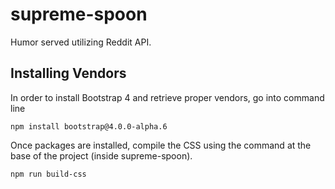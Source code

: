 supreme-spoon
========
Humor served utilizing Reddit API.

## Installing Vendors

In order to install Bootstrap 4 and retrieve proper vendors, go into command line 

```
npm install bootstrap@4.0.0-alpha.6
```

Once packages are installed, compile the CSS using the command at the base of the project (inside supreme-spoon).

```
npm run build-css
```


